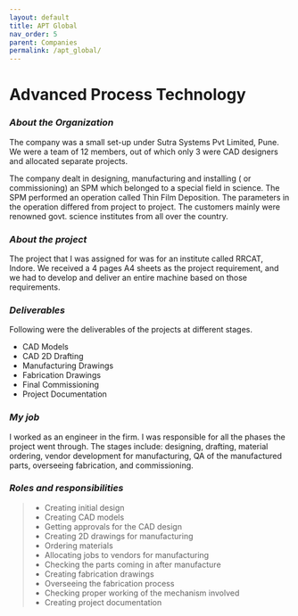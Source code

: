 ```yaml
---
layout: default
title: APT Global
nav_order: 5
parent: Companies
permalink: /apt_global/
---
```

# Advanced Process Technology

### ***About the Organization***

The company was a small set-up under Sutra Systems Pvt Limited, Pune. We were a team of 12 members, out of which only 3 were CAD designers and allocated separate projects. 

The company dealt in designing, manufacturing and installing ( or commissioning) an SPM which belonged to a special field in science. The SPM performed an operation called Thin Film Deposition. The parameters in the operation differed from project to project. The customers mainly were renowned govt. science institutes from all over the country.

### ***About the project***

The project that I was assigned for was for an institute called RRCAT, Indore. We received a 4 pages A4 sheets as the project requirement, and we had to develop and deliver an entire machine based on those requirements. 

### ***Deliverables***

Following were the deliverables of the projects at different stages.

- CAD Models
- CAD 2D Drafting
- Manufacturing Drawings
- Fabrication Drawings
- Final Commissioning
- Project Documentation

### ***My job***

I worked as an engineer in the firm. I was responsible for all the phases the project went through. The stages include: designing, drafting, material ordering, vendor development for manufacturing, QA of the manufactured parts, overseeing fabrication, and commissioning.  

### ***Roles and responsibilities***

> - Creating initial design
> - Creating CAD models
> - Getting approvals for the CAD design
> - Creating 2D drawings for manufacturing
> - Ordering materials
> - Allocating jobs to vendors for manufacturing
> - Checking the parts coming in after manufacture
> - Creating fabrication drawings
> - Overseeing the fabrication process
> - Checking proper working of the mechanism involved
> - Creating project documentation
